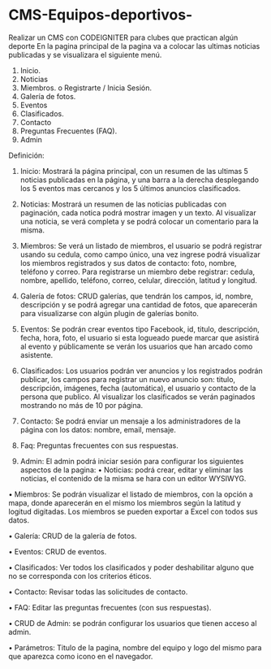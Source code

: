 # CMS-Equipos-deportivos-
Realizar un CMS con CODEIGNITER para clubes que practican algún deporte
En la pagina principal de la pagina va a colocar las ultimas noticias publicadas y se visualizara el siguiente
menú.
  1. Inicio.
  2. Noticias
  3. Miembros.
  o Registrarte / Inicia Sesión.
  4. Galería de fotos.
  5. Eventos
  6. Clasificados.
  7. Contacto
  8. Preguntas Frecuentes (FAQ).
  9. Admin

Definición:
1) Inicio:
Mostrará la página principal, con un resumen de las ultimas 5 noticias publicadas en
la página, y una barra a la derecha desplegando los 5 eventos mas cercanos y los 5
últimos anuncios clasificados.

2) Noticias:
Mostrará un resumen de las noticias publicadas con paginación, cada notica podrá
mostrar imagen y un texto. Al visualizar una noticia, se verá completa y se podrá
colocar un comentario para la misma.

3) Miembros:
Se verá un listado de miembros, el usuario se podrá registrar usando su cedula,
como campo único, una vez ingrese podrá visualizar los miembros registrados y sus
datos de contacto: foto, nombre, teléfono y correo. Para registrarse un miembro
debe registrar: cedula, nombre, apellido, teléfono, correo, celular, dirección, latitud
y longitud.

4) Galería de fotos:
CRUD galerías, que tendrán los campos, id, nombre, descripción y se podrá agregar
una cantidad de fotos, que aparecerán para visualizarse con algún plugin de galerías
bonito.

5) Eventos:
Se podrán crear eventos tipo Facebook, id, titulo, descripción, fecha, hora, foto, el
usuario si esta logueado puede marcar que asistirá al evento y públicamente se
verán los usuarios que han arcado como asistente.

6) Clasificados:
Los usuarios podrán ver anuncios y los registrados podrán publicar, los campos para
registrar un nuevo anuncio son: titulo, descripción, imágenes, fecha (automática), el
usuario y contacto de la persona que publico. Al visualizar los clasificados se verán
paginados mostrando no más de 10 por página. 

7) Contacto:
Se podrá enviar un mensaje a los administradores de la página con los datos:
nombre, email, mensaje.

8) Faq:
Preguntas frecuentes con sus respuestas.

9) Admin:
El admin podrá iniciar sesión para configurar los siguientes aspectos de la pagina:
  • Noticias: podrá crear, editar y eliminar las noticias, el contenido de la misma
  se hara con un editor WYSIWYG.
  
  • Miembros: Se podrán visualizar el listado de miembros, con la opción a
  mapa, donde aparecerán en el mismo los miembros según la latitud y logitud
  digitadas. Los miembros se pueden exportar a Excel con todos sus datos.
  
  • Galería: CRUD de la galería de fotos.
  
  • Eventos: CRUD de eventos.
  
  • Clasificados: Ver todos los clasificados y poder deshabilitar alguno que no se
  corresponda con los criterios éticos.
  
  • Contacto: Revisar todas las solicitudes de contacto.
  
  • FAQ: Editar las preguntas frecuentes (con sus respuestas).
  
  • CRUD de Admin: se podrán configurar los usuarios que tienen acceso al
  admin.
  
  • Parámetros: Titulo de la pagina, nombre del equipo y logo del mismo para
  que aparezca como icono en el navegador. 
